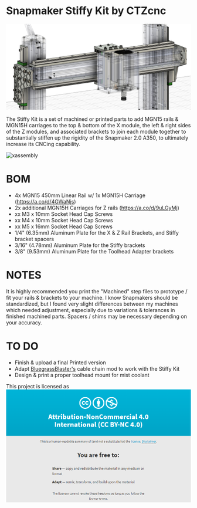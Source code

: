 # Snapmaker Stiffy Kit by CTZcnc

![StiffyKit-Machined-Isolated-Screenshot](/profile/stiffy.jpg)

The Stiffy Kit is a set of machined or printed parts to add MGN15 rails & MGN15H carriages to the top & bottom of the X module, the left & right sides of the Z modules, and associated brackets to join each module together to substantially stiffen up the rigidity of the Snapmaker 2.0 A350, to ultimately increase its CNCing capability.

![xassembly](./profile/xassembly.gif)

# BOM
- 4x MGN15 450mm Linear Rail w/ 1x MGN15H Carriage (https://a.co/d/4GWaNjs)
- 2x additional MGN15H Carriages for Z rails (https://a.co/d/9uLGyMj)
- xx M3 x 10mm Socket Head Cap Screws
- xx M4 x 10mm Socket Head Cap Screws
- xx M5 x 16mm Socket Head Cap Screws
- 1/4" (6.35mm) Aluminum Plate for the X & Z Rail Brackets, and Stiffy bracket spacers
- 3/16" (4.78mm) Aluminum Plate for the Stiffy brackets
- 3/8" (9.53mm) Aluminum Plate for the Toolhead Adapter brackets

# NOTES
It is highly recommended you print the "Machined" step files to prototype / fit your rails & brackets to your machine.  I know Snapmakers should be standardized, but I found very slight differences between my machines which needed adjustment,  especially due to variations & tolerances in finished machined parts.  Spacers / shims may be necessary depending on your accuracy.

# TO DO
- Finish & upload a final Printed version
- Adapt <a href="https://www.thingiverse.com/thing:4909694" target="_blank">BluegrassBlaster's</a> cable chain mod to work with the Stiffy Kit
- Design & print a proper toolhead mount for mist coolant

This project is licensed as
![license](./profile/license.png)
